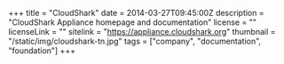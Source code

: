 +++
title = "CloudShark"
date = 2014-03-27T09:45:00Z 
description = "CloudShark Appliance homepage and documentation"
license = ""
licenseLink = ""
sitelink = "https://appliance.cloudshark.org"
thumbnail = "/static/img/cloudshark-tn.jpg"
tags = ["company", "documentation", "foundation"]
+++

